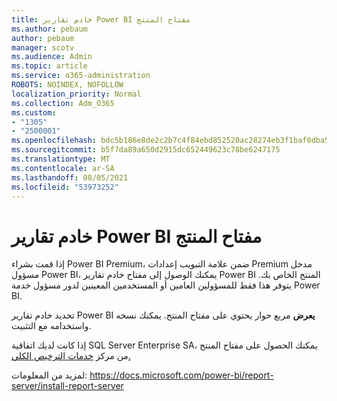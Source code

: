 ```yaml
---
title: خادم تقارير Power BI مفتاح المنتج
ms.author: pebaum
author: pebaum
manager: scotv
ms.audience: Admin
ms.topic: article
ms.service: o365-administration
ROBOTS: NOINDEX, NOFOLLOW
localization_priority: Normal
ms.collection: Adm_O365
ms.custom:
- "1305"
- "2500001"
ms.openlocfilehash: bdc5b186e8de2c2b7c4f84ebd852520ac28274eb3f1baf0dba568cdb6d10e579
ms.sourcegitcommit: b5f7da89a650d2915dc652449623c78be6247175
ms.translationtype: MT
ms.contentlocale: ar-SA
ms.lasthandoff: 08/05/2021
ms.locfileid: "53973252"
---
```

# <a name="power-bi-report-server-product-key"></a>خادم تقارير Power BI مفتاح المنتج

إذا قمت بشراء Power BI Premium، ضمن  علامة التبويب إعدادات Premium مدخل مسؤول Power BI، يمكنك الوصول إلى مفتاح خادم تقارير Power BI المنتج الخاص بك. يتوفر هذا فقط للمسؤولين العامين أو المستخدمين المعينين لدور مسؤول خدمة Power BI.

تحديد خادم تقارير Power BI **يعرض** مربع حوار يحتوي على مفتاح المنتج. يمكنك نسخه واستخدامه مع التثبيت.

إذا كانت لديك اتفاقية SQL Server Enterprise SA، يمكنك الحصول على مفتاح المنتج من مركز [خدمات الترخيص الكلي.](https://www.microsoft.com/Licensing/servicecenter/)

لمزيد من المعلومات: https://docs.microsoft.com/power-bi/report-server/install-report-server
